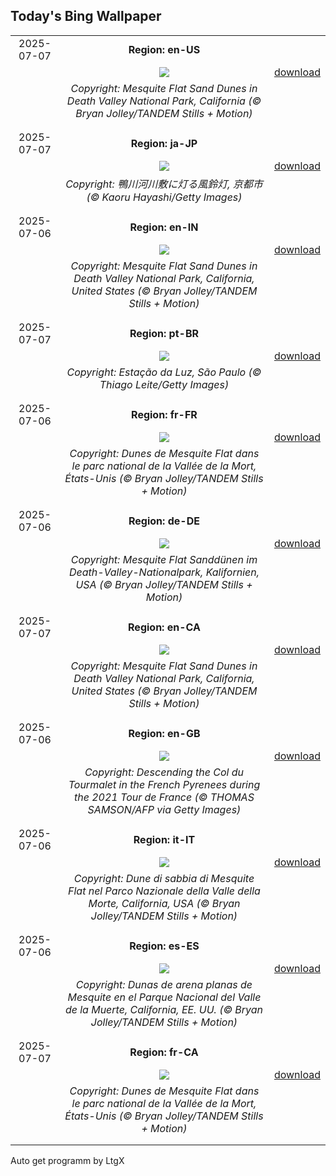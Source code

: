 ## Today's Bing Wallpaper
|      |      |      |
| :----: | :----: | :----: |
|2025-07-07|**Region: en-US**||
||![](https://www.bing.com/th?id=OHR.MesquiteFlats_EN-US0638943216_UHD.jpg&pid=hp&w=1152&h=648&rs=1&c=4)| [download](https://www.bing.com/th?id=OHR.MesquiteFlats_EN-US0638943216_UHD.jpg)|
||*Copyright: Mesquite Flat Sand Dunes in Death Valley National Park, California (© Bryan Jolley/TANDEM Stills + Motion)*
||
|||
|2025-07-07|**Region: ja-JP**||
||![](https://www.bing.com/th?id=OHR.Tanabata2025_JA-JP0218360290_UHD.jpg&pid=hp&w=1152&h=648&rs=1&c=4)| [download](https://www.bing.com/th?id=OHR.Tanabata2025_JA-JP0218360290_UHD.jpg)|
||*Copyright: 鴨川河川敷に灯る風鈴灯, 京都市 (© Kaoru Hayashi/Getty Images)*
||
|||
|2025-07-06|**Region: en-IN**||
||![](https://www.bing.com/th?id=OHR.MesquiteFlats_EN-IN9509549607_UHD.jpg&pid=hp&w=1152&h=648&rs=1&c=4)| [download](https://www.bing.com/th?id=OHR.MesquiteFlats_EN-IN9509549607_UHD.jpg)|
||*Copyright: Mesquite Flat Sand Dunes in Death Valley National Park, California, United States (© Bryan Jolley/TANDEM Stills + Motion)*
||
|||
|2025-07-07|**Region: pt-BR**||
||![](https://www.bing.com/th?id=OHR.LuzTrainStation_PT-BR2740667890_UHD.jpg&pid=hp&w=1152&h=648&rs=1&c=4)| [download](https://www.bing.com/th?id=OHR.LuzTrainStation_PT-BR2740667890_UHD.jpg)|
||*Copyright: Estação da Luz, São Paulo (© Thiago Leite/Getty Images)*
||
|||
|2025-07-06|**Region: fr-FR**||
||![](https://www.bing.com/th?id=OHR.MesquiteFlats_FR-FR4877513752_UHD.jpg&pid=hp&w=1152&h=648&rs=1&c=4)| [download](https://www.bing.com/th?id=OHR.MesquiteFlats_FR-FR4877513752_UHD.jpg)|
||*Copyright: Dunes de Mesquite Flat dans le parc national de la Vallée de la Mort, États-Unis (© Bryan Jolley/TANDEM Stills + Motion)*
||
|||
|2025-07-06|**Region: de-DE**||
||![](https://www.bing.com/th?id=OHR.MesquiteFlats_DE-DE8559445673_UHD.jpg&pid=hp&w=1152&h=648&rs=1&c=4)| [download](https://www.bing.com/th?id=OHR.MesquiteFlats_DE-DE8559445673_UHD.jpg)|
||*Copyright: Mesquite Flat Sanddünen im Death-Valley-Nationalpark, Kalifornien, USA (© Bryan Jolley/TANDEM Stills + Motion)*
||
|||
|2025-07-07|**Region: en-CA**||
||![](https://www.bing.com/th?id=OHR.MesquiteFlats_EN-CA9795288492_UHD.jpg&pid=hp&w=1152&h=648&rs=1&c=4)| [download](https://www.bing.com/th?id=OHR.MesquiteFlats_EN-CA9795288492_UHD.jpg)|
||*Copyright: Mesquite Flat Sand Dunes in Death Valley National Park, California, United States (© Bryan Jolley/TANDEM Stills + Motion)*
||
|||
|2025-07-06|**Region: en-GB**||
||![](https://www.bing.com/th?id=OHR.TourCyclists_EN-GB3254018245_UHD.jpg&pid=hp&w=1152&h=648&rs=1&c=4)| [download](https://www.bing.com/th?id=OHR.TourCyclists_EN-GB3254018245_UHD.jpg)|
||*Copyright: Descending the Col du Tourmalet in the French Pyrenees during the 2021 Tour de France (© THOMAS SAMSON/AFP via Getty Images)*
||
|||
|2025-07-06|**Region: it-IT**||
||![](https://www.bing.com/th?id=OHR.MesquiteFlats_IT-IT2661681308_UHD.jpg&pid=hp&w=1152&h=648&rs=1&c=4)| [download](https://www.bing.com/th?id=OHR.MesquiteFlats_IT-IT2661681308_UHD.jpg)|
||*Copyright: Dune di sabbia di Mesquite Flat nel Parco Nazionale della Valle della Morte, California, USA (© Bryan Jolley/TANDEM Stills + Motion)*
||
|||
|2025-07-06|**Region: es-ES**||
||![](https://www.bing.com/th?id=OHR.MesquiteFlats_ES-ES2757827262_UHD.jpg&pid=hp&w=1152&h=648&rs=1&c=4)| [download](https://www.bing.com/th?id=OHR.MesquiteFlats_ES-ES2757827262_UHD.jpg)|
||*Copyright: Dunas de arena planas de Mesquite en el Parque Nacional del Valle de la Muerte, California, EE. UU. (© Bryan Jolley/TANDEM Stills + Motion)*
||
|||
|2025-07-07|**Region: fr-CA**||
||![](https://www.bing.com/th?id=OHR.MesquiteFlats_FR-CA4883989407_UHD.jpg&pid=hp&w=1152&h=648&rs=1&c=4)| [download](https://www.bing.com/th?id=OHR.MesquiteFlats_FR-CA4883989407_UHD.jpg)|
||*Copyright: Dunes de Mesquite Flat dans le parc national de la Vallée de la Mort, États-Unis (© Bryan Jolley/TANDEM Stills + Motion)*
||
|||

Auto get programm by LtgX

